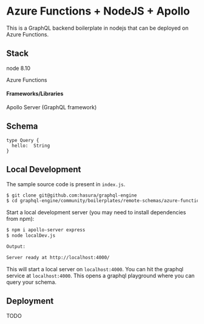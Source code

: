 # Azure Functions + NodeJS + Apollo

This is a GraphQL backend boilerplate in nodejs that can be deployed on Azure Functions.

## Stack

node 8.10

Azure Functions

#### Frameworks/Libraries

Apollo Server (GraphQL framework)

## Schema


```
type Query {
  hello:  String
}
```

## Local Development

The sample source code is present in `index.js`.

```bash
$ git clone git@github.com:hasura/graphql-engine
$ cd graphql-engine/community/boilerplates/remote-schemas/azure-functions/nodejs
```

Start a local development server (you may need to install dependencies from npm):

```bash
$ npm i apollo-server express
$ node localDev.js

Output:

Server ready at http://localhost:4000/
```

This will start a local server on `localhost:4000`. You can hit the graphql service at `localhost:4000`. This opens a graphql playground where you can query your schema.

## Deployment

TODO

